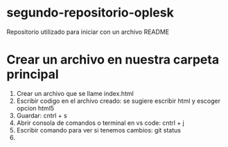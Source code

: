 # segundo-repositorio-oplesk
Repositorio utilizado para iniciar con un archivo README

 # Crear un archivo en nuestra carpeta principal
 1) Crear un archivo que se llame index.html
 2) Escribir codigo en el archivo creado: se sugiere escribir html y escoger opcion html5
 3) Guardar: cntrl + s
 4) Abrir consola de comandos o terminal en vs code: cntrl + j
 5) Escribir comando para ver si tenemos cambios: git status
 6) 